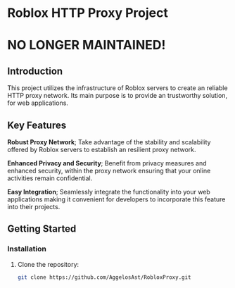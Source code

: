 # Roblox HTTP Proxy Project

# NO LONGER MAINTAINED! 

## Introduction

This project utilizes the infrastructure of Roblox servers to create an reliable HTTP proxy network. Its main purpose is to provide an trustworthy solution, for web applications.

## Key Features

 **Robust Proxy Network**; Take advantage of the stability and scalability offered by Roblox servers to establish an resilient proxy network.

 **Enhanced Privacy and Security**; Benefit from privacy measures and enhanced security, within the proxy network ensuring that your online activities remain confidential.

 **Easy Integration**; Seamlessly integrate the functionality into your web applications making it convenient for developers to incorporate this feature into their projects.

## Getting Started


### Installation

1. Clone the repository:

   ```bash
   git clone https://github.com/AggelosAst/RobloxProxy.git
   ```
